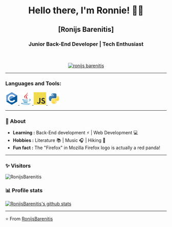 <h1 align="center"> Hello there, I'm Ronnie! 👨‍💻 </h1>

<h2 align="center"> [Ronijs Barenitis] </h2>

<h3 align="center">  Junior Back-End Developer | Tech Enthusiast </h3> <br>

<p align='center'>
<a href="https://www.linkedin.com/in/ronijs-barenitis/" target="blank"><img align="center" src="https://raw.githubusercontent.com/rahuldkjain/github-profile-readme-generator/master/src/images/icons/Social/linked-in-alt.svg" alt="ronijs barenitis" height="30" width="40" /></a>
</p>

---------------------------------------------------------------------------------------------------------------------------------------------------------------------------------

<h3 align="left">Languages and Tools:</h3>
<p align="left"> <a href="https://www.cprogramming.com/" target="_blank" rel="noreferrer"> <img src="https://raw.githubusercontent.com/devicons/devicon/master/icons/c/c-original.svg" alt="c" width="40" height="40"/> </a> <a href="https://www.java.com" target="_blank" rel="noreferrer"> <img src="https://raw.githubusercontent.com/devicons/devicon/master/icons/java/java-original.svg" alt="java" width="40" height="40"/> </a> <a href="https://developer.mozilla.org/en-US/docs/Web/JavaScript" target="_blank" rel="noreferrer"> <img src="https://raw.githubusercontent.com/devicons/devicon/master/icons/javascript/javascript-original.svg" alt="javascript" width="40" height="40"/> </a> <a href="https://www.python.org" target="_blank" rel="noreferrer"> <img src="https://raw.githubusercontent.com/devicons/devicon/master/icons/python/python-original.svg" alt="python" width="40" height="40"/> </a> </p>

---------------------------------------------------------------------------------------------------------------------------------------------------------------------------------
### 🤔 About
-  **Learning :** Back-End development :zap: | Web Development :computer:	
-  **Hobbies :** Literature :books: | Music :headphones: | Hiking 🥾
-  **Fun fact :** The "Firefox" in Mozilla Firefox logo is actually a red panda! 

---------------------------------------------------------------------------------------------------------------------------------------------------------------------------------
### ✨ Visitors 

<p align="left"> <img src="https://komarev.com/ghpvc/?username=RonijsBarenitis" alt="RonijsBarenitis" /> </p>

### 📊 Profile stats

[![RonijsBarenitis's github stats](https://github-readme-stats.vercel.app/api?username=RonijsBarenitis&show_icons=true&title_color=fff&icon_color=79ff97&text_color=9f9f9f&bg_color=151515)](https://github.com/SulthanNK/github-readme-stats)

-------------------------------------------------------------------------------------------------------------------------------------------------------------------------------

⭐️ From [RonijsBarenitis](http://www.github.com/RonijsBarenitis)
